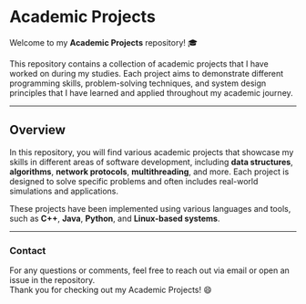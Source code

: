 # Academic Projects

Welcome to my **Academic Projects** repository! 🎓

This repository contains a collection of academic projects that I have worked on during my studies. Each project aims to demonstrate different programming skills, problem-solving techniques, and system design principles that I have learned and applied throughout my academic journey.

---

## Overview

In this repository, you will find various academic projects that showcase my skills in different areas of software development, including **data structures**, **algorithms**, **network protocols**, **multithreading**, and more. Each project is designed to solve specific problems and often includes real-world simulations and applications.

These projects have been implemented using various languages and tools, such as **C++**, **Java**, **Python**, and **Linux-based systems**.

---

### Contact

For any questions or comments, feel free to reach out via email or open an issue in the repository.  
Thank you for checking out my Academic Projects! 😄

